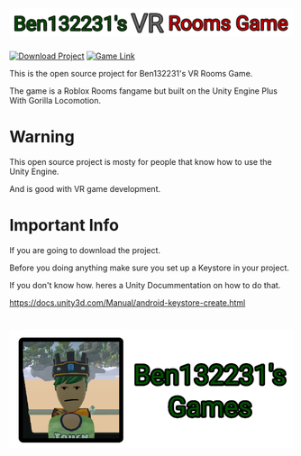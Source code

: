 # ![](ReadMeImages/Game-Title.png)

[![Download Project](https://img.shields.io/badge/Download%20Project-darkgreen.svg)]([https://github.com/Ben132231/Ben132231s-VR-Rooms-Game/releases](https://github.com/Ben132231/Ben132231s-VR-Rooms-Game-Open-Source/archive/refs/heads/main.zip))
[![Game Link](https://img.shields.io/badge/Game%20Link-darkgreen.svg)](https://docs.google.com/document/d/1pH6TDLgSVFSEfkZ4NPSbLHvhcHG7ee8M39ggTU1W7kE/edit?usp=sharing)

This is the open source project for Ben132231's VR Rooms Game.

The game is a Roblox Rooms fangame but built on the Unity Engine Plus With Gorilla Locomotion.

# Warning

This open source project is mosty for people that know how to use the Unity Engine.

And is good with VR game development.

# Important Info

If you are going to download the project.

Before you doing anything make sure you set up a Keystore in your project.

If you don't know how. heres a Unity Docummentation on how to do that.

https://docs.unity3d.com/Manual/android-keystore-create.html

#
![](ReadMeImages/Ben132231s-Games-Logo.png)
